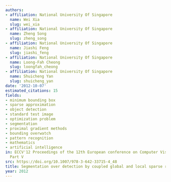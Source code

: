 ```yaml
---
authors:
- affiliation: National University Of Singapore
  name: Wei Xia
  slug: wei_xia
- affiliation: National University Of Singapore
  name: Zheng Song
  slug: zheng_song
- affiliation: National University Of Singapore
  name: Jiashi Feng
  slug: jiashi_feng
- affiliation: National University Of Singapore
  name: Loong-Fah Cheong
  slug: loongfah_cheong
- affiliation: National University Of Singapore
  name: Shuicheng Yan
  slug: shuicheng_yan
date: '2012-10-07'
estimated_citations: 15
fields:
- minimum bounding box
- sparse approximation
- object detection
- standard test image
- optimization problem
- segmentation
- proximal gradient methods
- bounding overwatch
- pattern recognition
- mathematics
- artificial intelligence
in: ECCV'12 Proceedings of the 12th European conference on Computer Vision - Volume
  Part V
src: https://doi.org/10.1007/978-3-642-33715-4_48
title: Segmentation over detection by coupled global and local sparse representations
year: 2012
---
```

